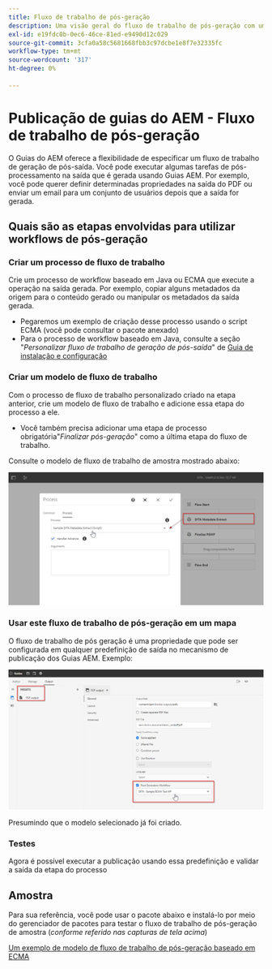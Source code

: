 ```yaml
---
title: Fluxo de trabalho de pós-geração
description: Uma visão geral do fluxo de trabalho de pós-geração com um exemplo
exl-id: e19fdc0b-0ec6-46ce-81ed-e9490d12c029
source-git-commit: 3cfa0a58c5681668fbb3c97dcbe1e8f7e32335fc
workflow-type: tm+mt
source-wordcount: '317'
ht-degree: 0%

---
```


# Publicação de guias do AEM - Fluxo de trabalho de pós-geração

O Guias do AEM oferece a flexibilidade de especificar um fluxo de trabalho de geração de pós-saída. Você pode executar algumas tarefas de pós-processamento na saída que é gerada usando Guias AEM.
Por exemplo, você pode querer definir determinadas propriedades na saída do PDF ou enviar um email para um conjunto de usuários depois que a saída for gerada.


## Quais são as etapas envolvidas para utilizar workflows de pós-geração

### Criar um processo de fluxo de trabalho

Crie um processo de workflow baseado em Java ou ECMA que execute a operação na saída gerada. Por exemplo, copiar alguns metadados da origem para o conteúdo gerado ou manipular os metadados da saída gerada.
- Pegaremos um exemplo de criação desse processo usando o script ECMA (você pode consultar o pacote anexado)
- Para o processo de workflow baseado em Java, consulte a seção &quot;*Personalizar fluxo de trabalho de geração de pós-saída*&quot; de [Guia de instalação e configuração](https://helpx.adobe.com/content/dam/help/en/xml-documentation-solution/4-2/Adobe-Experience-Manager-Guides_UUID_Installation-Configuration-Guide_EN.pdf#page=119)


### Criar um modelo de fluxo de trabalho

Com o processo de fluxo de trabalho personalizado criado na etapa anterior, crie um modelo de fluxo de trabalho e adicione essa etapa do processo a ele.
- Você também precisa adicionar uma etapa de processo obrigatória&quot;*Finalizar pós-geração*&quot; como a última etapa do fluxo de trabalho.

Consulte o modelo de fluxo de trabalho de amostra mostrado abaixo:

![Modelo de fluxo de trabalho de pós-geração](../assets/workflows/pgwf-workflow-model.png)


### Usar este fluxo de trabalho de pós-geração em um mapa

O fluxo de trabalho de pós geração é uma propriedade que pode ser configurada em qualquer predefinição de saída no mecanismo de publicação dos Guias AEM. Exemplo:

![Fluxo de trabalho de pós geração na predefinição de saída](../assets/workflows/pgwf-preset-settings.png)


Presumindo que o modelo selecionado já foi criado.


### Testes

Agora é possível executar a publicação usando essa predefinição e validar a saída da etapa do processo


## Amostra

Para sua referência, você pode usar o pacote abaixo e instalá-lo por meio do gerenciador de pacotes para testar o fluxo de trabalho de pós-geração de amostra (*conforme referido nas capturas de tela acima*)

[Um exemplo de modelo de fluxo de trabalho de pós-geração baseado em ECMA](../assets/workflows/sample-pgwf-ecma-test-wfmetadata.zip)
